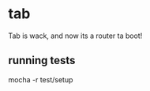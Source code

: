 tab
===

Tab is wack, and now its a router ta boot!


running tests
-------------
mocha -r test/setup

